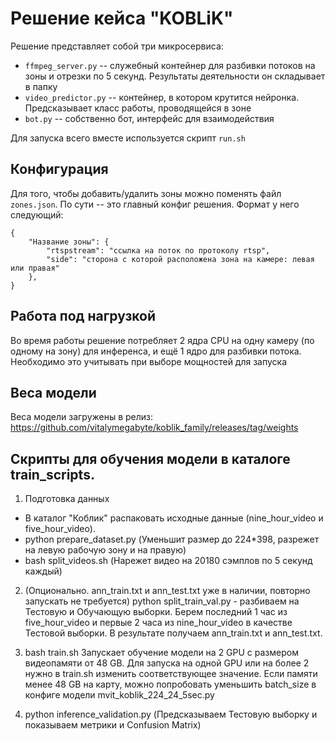 # Решение кейса "KOBLiK"

Решение представляет собой три микросервиса: 

- `ffmpeg_server.py` -- служебный контейнер для разбивки потоков на зоны и отрезки по 5 секунд. Результаты деятельности он складывает в папку
- `video_predictor.py` -- контейнер, в котором крутится нейронка. Предсказывает класс работы, проводящейся в зоне
- `bot.py` -- собственно бот, интерфейс для взаимодействия

Для запуска всего вместе используется скрипт `run.sh`

## Конфигурация

Для того, чтобы добавить/удалить зоны можно поменять файл `zones.json`. По сути -- это главный конфиг решения. Формат у него следующий:

```
{
    "Название зоны": {
        "rtspstream": "ссылка на поток по протоколу rtsp",
        "side": "сторона с которой расположена зона на камере: левая или правая"
    },
}
```

## Работа под нагрузкой

Во время работы решение потребляет 2 ядра CPU на одну камеру (по одному на зону) для инференса, и ещё 1 ядро для разбивки потока. Необходимо это учитывать при выборе мощностей для запуска

## Веса модели

Веса модели загружены в релиз: https://github.com/vitalymegabyte/koblik_family/releases/tag/weights

## Скрипты для обучения модели в каталоге train_scripts.

1. Подготовка данных
 - В каталог "Коблик" распаковать исходные данные (nine_hour_video и five_hour_video).
 - python prepare_dataset.py   (Уменьшит размер до 224*398, разрежет на левую рабочую зону и на правую)
 - bash split_videos.sh        (Нарежет видео на 20180 сэмплов по 5 секунд каждый)

2. (Опционально. ann_train.txt и ann_test.txt уже в наличии, повторно запускать не требуется) python split_train_val.py - разбиваем на Тестовую и Обучающую выборки. Берем последний 1 час из five_hour_video и первые 2 часа из nine_hour_video в качестве Тестовой выборки. В результате получаем ann_train.txt и ann_test.txt.

3. bash train.sh
Запускает обучение модели на 2 GPU с размером видеопамяти от 48 GB. Для запуска на одной GPU или на более 2 нужно в train.sh изменить соответствующее значение. Если памяти менее 48 GB на карту, можно попробовать уменьшить batch_size в конфиге модели mvit_koblik_224_24_5sec.py

4. python inference_validation.py    (Предсказываем Тестовую выборку и показываем метрики и Confusion Matrix)